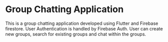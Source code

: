 # Group Chatting Application

This is a group chatting application developed using Flutter and Firebase firestore. User Authentication is handled by Firebase Auth. User can create new groups, search for existing groups and chat within the groups.

